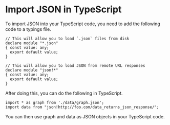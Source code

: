 # Import JSON in TypeScript

To import JSON into your TypeScript code, you need to add the following code to a typings file.


```
// This will allow you to load `.json` files from disk
declare module "*.json"
{ const value: any;
  export default value;
}

// This will allow you to load JSON from remote URL responses
declare module "json!*"
{ const value: any;
  export default value;
}
```

After doing this, you can do the following in TypeScript.

```
import * as graph from './data/graph.json';
import data from "json!http://foo.com/data_returns_json_response/";
```

You can then use graph and data as JSON objects in your TypeScript code.
